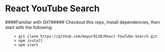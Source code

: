 # React YouTube Search



####Familiar with Git?#####
Checkout this repo, install dependencies, then start with the following:

```
	> git clone https://github.com/mayur9210/React-YouTube-Search.git
	> npm install
	> npm start
```


